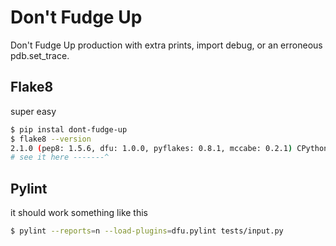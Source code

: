 Don't Fudge Up
=============

Don't Fudge Up production with extra prints, import debug, or an erroneous pdb.set_trace.

Flake8
------
super easy

```bash
$ pip instal dont-fudge-up
$ flake8 --version
2.1.0 (pep8: 1.5.6, dfu: 1.0.0, pyflakes: 0.8.1, mccabe: 0.2.1) CPython 2.7.6
# see it here -------^
```

Pylint
------

it should work something like this

```bash
$ pylint --reports=n --load-plugins=dfu.pylint tests/input.py
```
